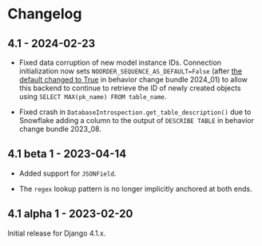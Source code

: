 # Changelog

## 4.1 - 2024-02-23

- Fixed data corruption of new model instance IDs. Connection initialization
  now sets `NOORDER_SEQUENCE_AS_DEFAULT=False` (after [the default
  changed to True](https://docs.snowflake.com/en/release-notes/bcr-bundles/2024_01/bcr-1483)
  in behavior change bundle 2024_01) to allow this backend to continue to
  retrieve the ID of newly created objects using
  `SELECT MAX(pk_name) FROM table_name`.

- Fixed crash in `DatabaseIntrospection.get_table_description()` due to
  Snowflake adding a column to the output of `DESCRIBE TABLE` in behavior
  change bundle 2023_08.

## 4.1 beta 1 - 2023-04-14

- Added support for `JSONField`.

- The `regex` lookup pattern is no longer implicitly anchored at both ends.

## 4.1 alpha 1 - 2023-02-20

Initial release for Django 4.1.x.
